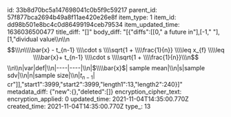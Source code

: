 id: 33b8d70bc5a147698041c0b5f9c59217
parent_id: 57f877bca2694b49a8f11ae420e26e8f
item_type: 1
item_id: dd98b501e8bc4c0d86499194ceb79534
item_updated_time: 1636036500477
title_diff: "[]"
body_diff: "[{\"diffs\":[[0,\" a future in\"],[-1,\" \"],[1,\"dividual value\\\n\\\n$$\\\n\\\\bar{x} - t_{n-1} \\\\cdot s \\\\sqrt{1 + \\\\frac{1}{n}} \\\\leq x_{f} \\\\leq \\\\bar{x}+ t_{n-1} \\\\cdot s \\\\sqrt{1 + \\\\frac{1}{n}}\\\n$$\\\n\\\n|var|def|\\\n|----|----|\\\n|$\\\\bar{x}$| sample mean|\\\n|s|sample sdv|\\\n|n|sample size|\\\n|$t_{n-1}$| cr\"]],\"start1\":3999,\"start2\":3999,\"length1\":13,\"length2\":240}]"
metadata_diff: {"new":{},"deleted":[]}
encryption_cipher_text: 
encryption_applied: 0
updated_time: 2021-11-04T14:35:00.770Z
created_time: 2021-11-04T14:35:00.770Z
type_: 13